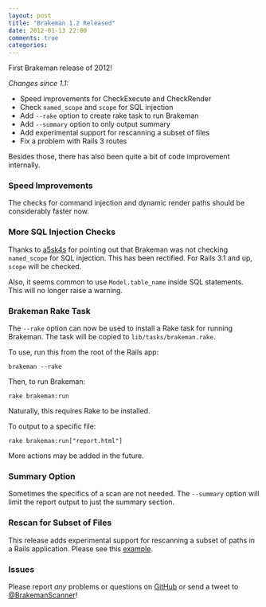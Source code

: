 ```yaml
---
layout: post
title: "Brakeman 1.2 Released"
date: 2012-01-13 22:00
comments: true
categories: 
---
```


First Brakeman release of 2012!

_Changes since 1.1:_

 * Speed improvements for CheckExecute and CheckRender
 * Check `named_scope` and `scope` for SQL injection
 * Add `--rake` option to create rake task to run Brakeman
 * Add `--summary` option to only output summary
 * Add experimental support for rescanning a subset of files
 * Fix a problem with Rails 3 routes

Besides those, there has also been quite a bit of code improvement internally.

### Speed Improvements

The checks for command injection and dynamic render paths should be considerably faster now.

### More SQL Injection Checks

Thanks to [a5sk4s](https://github.com/presidentbeef/brakeman/issues/30) for pointing out that Brakeman was not checking `named_scope` for SQL injection. This has been rectified. For Rails 3.1 and up, `scope` will be checked.

Also, it seems common to use `Model.table_name` inside SQL statements. This will no longer raise a warning.

### Brakeman Rake Task

The `--rake` option can now be used to install a Rake task for running Brakeman. The task will be copied to `lib/tasks/brakeman.rake`.

To use, run this from the root of the Rails app:

    brakeman --rake

Then, to run Brakeman:

    rake brakeman:run

Naturally, this requires Rake to be installed.

To output to a specific file:

    rake brakeman:run["report.html"]

More actions may be added in the future.

### Summary Option

Sometimes the specifics of a scan are not needed. The `--summary` option will limit the report output to just the summary section.

### Rescan for Subset of Files

This release adds experimental support for rescanning a subset of paths in a Rails application. Please see this [example](https://gist.github.com/1563286).

### Issues

Please report _any_ problems or questions on [GitHub](https://github.com/presidentbeef/brakeman/issues) or send a tweet to [@BrakemanScanner](https://twitter.com/#!/brakemanscanner)!
